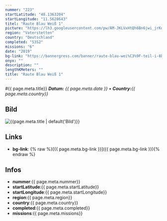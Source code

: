 ```yaml
---
nummer: "223"
startLatitude: "48.1363204"
startLongitude: "11.5628643"
titel: "Raute Blau Weiß 1"
picture: "https://lh3.googleusercontent.com/pw/AM-JKLVxHtQh6Bn6jwi_jrKdau5SfX6mQgTG1Z-Clup9zYNC2391cA72wsdzyqma35o3WNi-gswPk7bBu_mQ8WBo-Bbgr5Wqj_-w2ShTaANPxtOBfF59kQpkRGUqqPS21r22cbp9W5XfxBspiC9AybFJ9_eI8Q=w1080-h153-no?authuser=0"
region: "Vaterstetten"
country: "Deutschland"
completed: "5352"
missions: "6"
date: "2019"
bg-link: "https://bannergress.com/banner/raute-blau-wei%C3%9F-teil-i-8b53"
onyx: ""
description: ""
lengthKMeters: ""
title: "Raute Blau Weiß 1"
---
```


#{{ page.meta.title}}
_**Datum:** {{ page.meta.date }} • **Country:**{{ page.meta.country}}_

## Bild
![{{page.meta.title | default('Bild')}}]({{page.meta.picture}})

## Links
- **bg-link**: {% raw %}[{{ page.meta.bg-link }}]({{ page.meta.bg-link }}){% endraw %}

## Infos
- **nummer**:{{ page.meta.nummer}}
- **startLatitude**:{{ page.meta.startLatitude}}
- **startLongitude**:{{ page.meta.startLongitude}}
- **region**:{{ page.meta.region}}
- **country**:{{ page.meta.country}}
- **completed**:{{ page.meta.completed}}
- **missions**:{{ page.meta.missions}}

